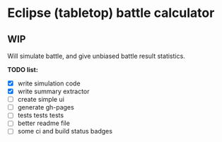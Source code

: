 # Eclipse (tabletop) battle calculator
## WIP

Will simulate battle, and give unbiased battle result statistics.

**TODO list:** 

 * [x] write simulation code
 * [x] write summary extractor
 * [ ] create simple ui
 * [ ] generate gh-pages
 * [ ] tests tests tests
 * [ ] better readme file
 * [ ] some ci and build status badges
